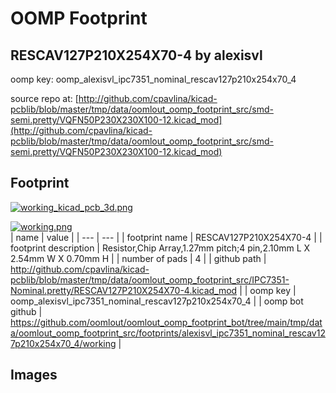 # OOMP Footprint  
## RESCAV127P210X254X70-4  by alexisvl  
  
oomp key: oomp_alexisvl_ipc7351_nominal_rescav127p210x254x70_4  
  
source repo at: [http://github.com/cpavlina/kicad-pcblib/blob/master/tmp/data/oomlout_oomp_footprint_src/smd-semi.pretty/VQFN50P230X230X100-12.kicad_mod](http://github.com/cpavlina/kicad-pcblib/blob/master/tmp/data/oomlout_oomp_footprint_src/smd-semi.pretty/VQFN50P230X230X100-12.kicad_mod)  
## Footprint  
  
[![working_kicad_pcb_3d.png](working_kicad_pcb_3d_600.png)](working_kicad_pcb_3d.png)  
  
[![working.png](working_600.png)](working.png)  
| name | value | 
| --- | --- | 
| footprint name | RESCAV127P210X254X70-4 | 
| footprint description | Resistor,Chip Array,1.27mm pitch;4 pin,2.10mm L X 2.54mm W X 0.70mm H | 
| number of pads | 4 | 
| github path | http://github.com/cpavlina/kicad-pcblib/blob/master/tmp/data/oomlout_oomp_footprint_src/IPC7351-Nominal.pretty/RESCAV127P210X254X70-4.kicad_mod | 
| oomp key | oomp_alexisvl_ipc7351_nominal_rescav127p210x254x70_4 | 
| oomp bot github | https://github.com/oomlout/oomlout_oomp_footprint_bot/tree/main/tmp/data/oomlout_oomp_footprint_src/footprints/alexisvl_ipc7351_nominal_rescav127p210x254x70_4/working | 
## Images  
